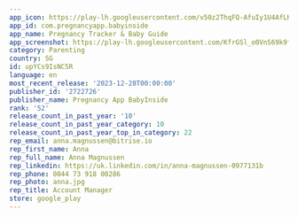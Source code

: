 ```yaml
---
app_icon: https://play-lh.googleusercontent.com/v50z2ThqFQ-AfuIy1U4AfLKcw7zSFjdaEW6rdhggtKbsblrycGnGAQ8W0XU-w8o_250c
app_id: com.pregnancyapp.babyinside
app_name: Pregnancy Tracker & Baby Guide
app_screenshot: https://play-lh.googleusercontent.com/KfrGSl_o0VnS69k9fUIzZN3bzomCrXFxR1drtrQ4qayxA0AM16JLf0-a06zDbAnH99o
category: Parenting
country: SG
id: upYCs9IsNC5R
language: en
most_recent_release: '2023-12-28T00:00:00'
publisher_id: '2722726'
publisher_name: Pregnancy App BabyInside
rank: '52'
release_count_in_past_year: '10'
release_count_in_past_year_category: 10
release_count_in_past_year_top_in_category: 22
rep_email: anna.magnussen@bitrise.io
rep_first_name: Anna
rep_full_name: Anna Magnussen
rep_linkedin: https://uk.linkedin.com/in/anna-magnussen-0977131b
rep_phone: 0044 73 918 00286
rep_photo: anna.jpg
rep_title: Account Manager
store: google_play
---
```

